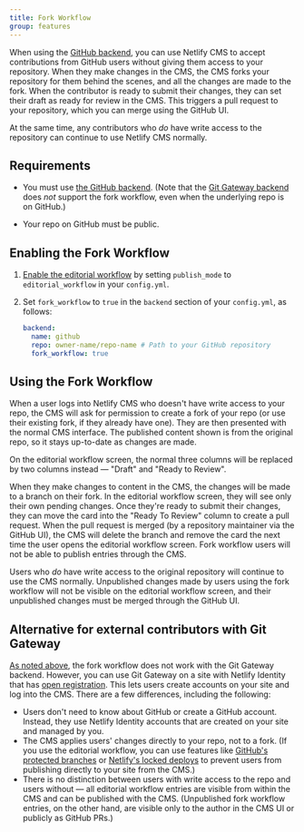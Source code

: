 ```yaml
---
title: Fork Workflow
group: features
---
```


When using the [GitHub backend](/docs/authentication-backends/#github-backend), you can use Netlify CMS to accept contributions from GitHub users without giving them access to your repository. When they make changes in the CMS, the CMS forks your repository for them behind the scenes, and all the changes are made to the fork. When the contributor is ready to submit their changes, they can set their draft as ready for review in the CMS. This triggers a pull request to your repository, which you can merge using the GitHub UI.

At the same time, any contributors who _do_ have write access to the repository can continue to use Netlify CMS normally.

## Requirements

- You must use [the GitHub backend](/docs/authentication-backends/#github-backend). (Note that the [Git Gateway backend](/docs/authentication-backends/#git-gateway-with-netlify-identity) does _not_ support the fork workflow, even when the underlying repo is on GitHub.)

- Your repo on GitHub must be public.

## Enabling the Fork Workflow

1. [Enable the editorial workflow](/docs/configuration-options/#publish-mode) by setting `publish_mode` to `editorial_workflow` in your `config.yml`.

2. Set `fork_workflow` to `true` in the `backend` section of your `config.yml`, as follows:

    ```yaml
    backend:
      name: github
      repo: owner-name/repo-name # Path to your GitHub repository
      fork_workflow: true
    ```

## Using the Fork Workflow

When a user logs into Netlify CMS who doesn't have write access to your repo, the CMS will ask for permission to create a fork of your repo (or use their existing fork, if they already have one). They are then presented with the normal CMS interface. The published content shown is from the original repo, so it stays up-to-date as changes are made.

On the editorial workflow screen, the normal three columns will be replaced by two columns instead — "Draft" and "Ready to Review".

When they make changes to content in the CMS, the changes will be made to a branch on their fork. In the editorial workflow screen, they will see only their own pending changes. Once they're ready to submit their changes, they can move the card into the "Ready To Review" column to create a pull request. When the pull request is merged (by a repository maintainer via the GitHub UI), the CMS will delete the branch and remove the card the next time the user opens the editorial workflow screen. Fork workflow users will not be able to publish entries through the CMS.

Users who _do_ have write access to the original repository will continue to use the CMS normally. Unpublished changes made by users using the fork workflow will not be visible on the editorial workflow screen, and their unpublished changes must be merged through the GitHub UI.

## Alternative for external contributors with Git Gateway

[As noted above](#requirements), the fork workflow does not work with the Git Gateway backend. However, you can use Git Gateway on a site with Netlify Identity that has [open registration](https://www.netlify.com/docs/identity/#adding-identity-users). This lets users create accounts on your site and log into the CMS. There are a few differences, including the following:

- Users don't need to know about GitHub or create a GitHub account. Instead, they use Netlify Identity accounts that are created on your site and managed by you.
- The CMS applies users' changes directly to your repo, not to a fork. (If you use the editorial workflow, you can use features like [GitHub's protected branches](https://help.github.com/en/articles/about-protected-branches) or [Netlify's locked deploys](https://www.netlify.com/docs/locked-deploys/) to prevent users from publishing directly to your site from the CMS.)
- There is no distinction between users with write access to the repo and users without — all editorial workflow entries are visible from within the CMS and can be published with the CMS. (Unpublished fork workflow entries, on the other hand, are visible only to the author in the CMS UI or publicly as GitHub PRs.)
